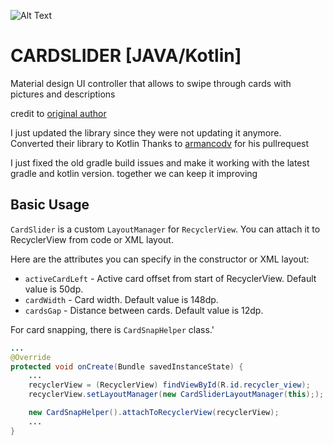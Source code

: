 ![Alt Text](https://github.com/wicaodian/android-card-slider/blob/main/demo.gif)



# CARDSLIDER [JAVA/Kotlin]
Material design UI controller that allows to swipe through cards with pictures and descriptions

credit to [original author](https://github.com/Ramotion/cardslider-android)

I just updated the library since they were not updating it anymore.
Converted their library to Kotlin Thanks to [armancodv](https://github.com/armancodv) for his pullrequest

I just fixed the old gradle build issues and make it working with the latest gradle and kotlin version.
together we can keep it improving

## Basic Usage
`CardSlider` is a custom `LayoutManager` for `RecyclerView`. You can attach it to RecyclerView from code or XML layout.

Here are the attributes you can specify in the constructor or XML layout:
- `activeCardLeft` - Active card offset from start of RecyclerView. Default value is 50dp.
- `cardWidth` - Card width. Default value is 148dp.
- `cardsGap` - Distance between cards. Default value is 12dp.

For card snapping, there is `CardSnapHelper` class.'
```Java
...
@Override
protected void onCreate(Bundle savedInstanceState) {
    ...
    recyclerView = (RecyclerView) findViewById(R.id.recycler_view);
    recyclerView.setLayoutManager(new CardSliderLayoutManager(this););

    new CardSnapHelper().attachToRecyclerView(recyclerView);
    ...
}
```

